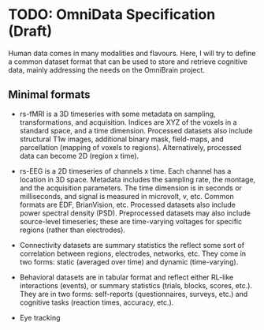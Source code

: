 # TODO: OmniData Specification (Draft)

Human data comes in many modalities and flavours. Here, I will try to define a common dataset format that can be used to store and retrieve cognitive data, mainly addressing the needs on the OmniBrain project. 

## Minimal formats

- rs-fMRI is a 3D timeseries with some metadata on sampling, transformations, and acquisition. Indices are XYZ of the voxels in a standard space, and a time dimension. Processed datasets also include structural T1w images, additional binary mask, field-maps, and parcellation (mapping of voxels to regions). Alternatively, processed data can become 2D (region x time).

- rs-EEG is a 2D timeseries of channels x time. Each channel has a location in 3D space. Metadata includes the sampling rate, the montage, and the acquisition parameters. The time dimension is in seconds or milliseconds, and signal is measured in microvolt, v, etc. Common formats are EDF, BrianVision, etc. Processed datasets also include power spectral density (PSD). Preprocessed datasets may also include source-level timeseries; these are time-varying voltages for specific regions (rather than electrodes).

- Connectivity datasets are summary statistics the reflect some sort of correlation between regions, electrodes, networks, etc. They come in two forms: static (averaged over time) and dynamic (time-varying).

- Behavioral datasets are in tabular format and reflect either RL-like interactions (events), or summary statistics (trials, blocks, scores, etc.). They are in two forms: self-reports (questionnaires, surveys, etc.) and cognitive tasks (reaction times, accuracy, etc.).


- Eye tracking

